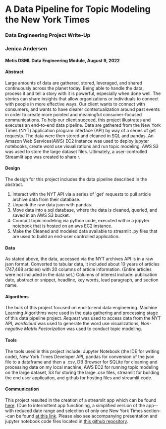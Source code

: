# A Data Pipeline for Topic Modeling the New York Times
### Data Engineering Project Write-Up
### Jenica Andersen
#### Metis DSML Data Engineering Module, August 9, 2022

#### Abstract
Large amounts of data are gathered, stored, leveraged, and shared continuously across the planet today. Being able to handle the data, process it and tell a story with it is powerful, especially when done well. The stories can share insights that allow organizations or individuals to connect with people in more effective ways. Our client wants to connect with consumers, and wants to have clearer contextualization around past events in order to create more pointed and meaningful consumer-focused communications.  To help our client succeed, this project illustrates and executes an end-to-end data pipeline. Data are gathered from the New York Times (NYT) application program interface (API) by way of a series of get requests. The data were then stored and cleaned in SQL and pandas. An Amazon Web Services(AWS) EC2 instance was used to deploy jupyter notebooks, create word use visualizations and run topic modeling. AWS S3 was used to store the large dataset files. Ultimately, a user-controlled Streamlit app was created to share r.  

#### Design
The design for this project includes the data pipeline described in the abstract. 
1. Interact with the NYT API via a series of 'get' requests to pull article archive data from their database. 
2. Unpack the raw data json with pandas. 
3. Move data into a sql database, where the data is cleaned, queried, and saved in an AWS S3 bucket. 
4. Conduct topic modeling via python code, executed within a jupyter notebook that is hosted on an aws EC2 instance. 
5. Make the Cleaned and modeled data available to streamlit .py files that are used to build an end-user controlled application.

#### Data
As stated above, the data, accessed via the NYT archives API is in a raw json format. Converted to tabular data, it included about 10 years of articles (747,468 articles) with 20 columns of article information. (Entire articles were not included in the data set.) Columns of interest include: publication date, abstract or snippet, headline, key words, lead paragraph, and section name. 

#### Algorithms
The bulk of this project focused on end-to-end data engineering. Machine Learning Algorithms were used in the data gathering and processing stage of this data pipeline project. *Request* was used to access data from the NYT API, *wordcloud* was used to generate the word use visualizations, *Non-negative Matrix Factorization* was used to conduct topic modeling.

#### Tools
The tools used in this project include: Jupyter Notebook (the IDE for writing code), New York Times Developer API, pandas for conversion of the json file to a dataframe and then a .csv, DB Browser for SQLite for cleaning and processing data on my local machine, AWS EC2 for running topic modeling on the large dataset, S3 for storing the large .csv files, streamlit for building the end user applicaiton, and github for hosting files and streamlit code. 

#### Communication
This project resulted in the creation of a streamlit app which can be found [here](https://jenica-a-nyt-wordcloud-nyt-app-uqe5rx.streamlitapp.com/). (Due to intermittent app functioning, a simplified version of the app--with reduced date range and selection of only one New York Times section--can be found [at this link](https://jenica-a-nyt-wordcloud-nyt-streamlit-adel68.streamlitapp.com/). Please also see accompanying presentation and jupyter notebook code files located in [this github repository](https://github.com/Jenica-A/NYT_wordcloud).

